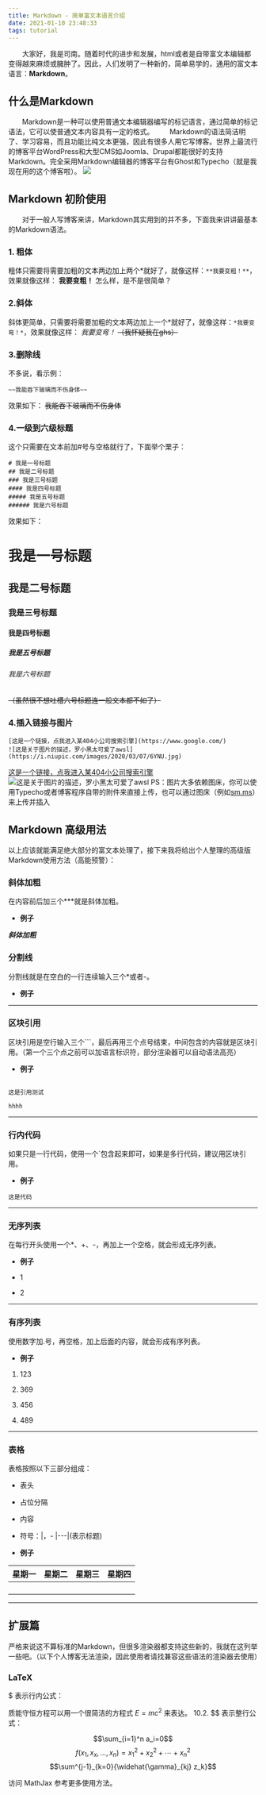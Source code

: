 ```yaml
---
title: Markdown - 简单富文本语言介绍
date: 2021-01-10 23:48:33
tags: tutorial
---
```

　　大家好，我是司南。随着时代的进步和发展，html或者是自带富文本编辑都变得越来麻烦或臃肿了。因此，人们发明了一种新的，简单易学的，通用的富文本语言：**Markdown**。<!--more-->
## 什么是Markdown
　　Markdown是一种可以使用普通文本编辑器编写的标记语言，通过简单的标记语法，它可以使普通文本内容具有一定的格式。
　　Markdown的语法简洁明了、学习容易，而且功能比纯文本更强，因此有很多人用它写博客。世界上最流行的博客平台WordPress和大型CMS如Joomla、Drupal都能很好的支持Markdown。完全采用Markdown编辑器的博客平台有Ghost和Typecho（就是我现在用的这个博客啦）。
![](https://pic1.zhimg.com/80/v2-4dc882e245ca3af70f2e7361d5bef282_720w.jpg)
## Markdown 初阶使用
　　对于一般人写博客来讲，Markdown其实用到的并不多，下面我来讲讲最基本的Markdown语法。
### 1. 粗体
粗体只需要将需要加粗的文本两边加上两个*就好了，就像这样：``**我要变粗！**``，效果就像这样： **我要变粗！** 怎么样，是不是很简单？
### 2.斜体
斜体更简单，只需要将需要加粗的文本两边加上一个*就好了，就像这样：``*我要变弯！*``，效果就像这样： 
 *我要变弯！* ~~（我怀疑我在ghs）~~
### 3.删除线
不多说，看示例：
```
~~我能吞下玻璃而不伤身体~~
```
效果如下：
~~我能吞下玻璃而不伤身体~~
### 4.一级到六级标题
这个只需要在文本前加#号与空格就行了，下面举个栗子：
```
# 我是一号标题
## 我是二号标题
### 我是三号标题
#### 我是四号标题
##### 我是五号标题
###### 我是六号标题
```
效果如下：
# 我是一号标题
## 我是二号标题
### 我是三号标题
#### 我是四号标题
##### 我是五号标题
###### 我是六号标题
~~（虽然很不想吐槽六号标题连一般文本都不如了）~~
### 4.插入链接与图片
```
[这是一个链接，点我进入某404小公司搜索引擎](https://www.google.com/)
![这是关于图片的描述，罗小黑太可爱了awsl](https://i.niupic.com/images/2020/03/07/6YNU.jpg)
```
[这是一个链接，点我进入某404小公司搜索引擎](https://www.google.com/)
![这是关于图片的描述，罗小黑太可爱了awsl](https://i.niupic.com/images/2020/03/07/6YNU.jpg)
PS：图片大多依赖图床，你可以使用Typecho或者博客程序自带的附件来直接上传，也可以通过图床（例如[sm.ms](https://sm.ms/)）来上传并插入
## Markdown 高级用法
以上应该就能满足绝大部分的富文本处理了，接下来我将给出个人整理的高级版Markdown使用方法（高能预警）：
### 斜体加粗

在内容前后加三个***就是斜体加粗。

- **例子**

***斜体加粗***

### 分割线

分割线就是在空白的一行连续输入三个*或者-。
- **例子**

***

### 区块引用

区块引用是空行输入三个```，最后再用三个点号结束，中间包含的内容就是区块引用。（第一个三个点之前可以加语言标识符，部分渲染器可以自动语法高亮）

- **例子**

```

这是引用测试

hhhh

```

***

### 行内代码

如果只是一行代码，使用一个`包含起来即可，如果是多行代码，建议用区块引用。

- **例子**

`这是代码`

***

### 无序列表

在每行开头使用一个*、+、-，再加上一个空格，就会形成无序列表。

- **例子**

* 1

* 2

***

### 有序列表

使用数字加.号，再空格，加上后面的内容，就会形成有序列表。

- **例子**

1. 123

2. 369

4. 456

3. 489

***

### 表格

表格按照以下三部分组成：

* 表头

* 占位分隔

* 内容

* 符号：|，- |---|(表示标题)

- **例子**

| 星期一 |星期二 | 星期三 | 星期四 |
|---|---|---|---|
| | | | |
| | | | |
| | | | |
| | | | |

***
## 扩展篇
严格来说这不算标准的Markdown，但很多渲染器都支持这些新的，我就在这列举一些吧。（以下个人博客无法渲染，因此使用者请找兼容这些语法的渲染器去使用）
### LaTeX
$ 表示行内公式：

质能守恒方程可以用一个很简洁的方程式 $E=mc^2$ 来表达。
10.2. $$ 表示整行公式：

$$\sum_{i=1}^n a_i=0$$
$$f(x_1,x_x,\ldots,x_n)= x_1^2+ x_2^2+ \cdots + x_n^2 $$
$$\sum^{j-1}_{k=0}{\widehat{\gamma}_{kj} z_k}$$

访问 MathJax 参考更多使用方法。